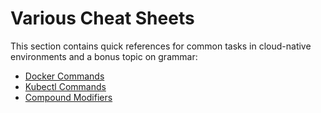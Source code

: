 # Various Cheat Sheets

This section contains quick references for common tasks in cloud-native environments and a bonus topic on grammar:

- [Docker Commands](cheatsheet-docker.md)
- [Kubectl Commands](cheatsheet-kubectl.md)
- [Compound Modifiers](cheatsheet_compound-modifiers.md)
